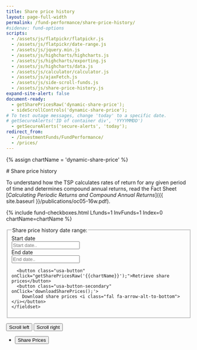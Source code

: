 ```yaml
---
title: Share price history
layout: page-full-width
permalink: /fund-performance/share-price-history/
#sidenav: fund-options
scripts:
  - /assets/js/flatpickr/flatpickr.js
  - /assets/js/flatpickr/date-range.js
  - /assets/js/jquery.min.js
  - /assets/js/highcharts/highcharts.js
  - /assets/js/highcharts/exporting.js
  - /assets/js/highcharts/data.js
  - /assets/js/calculator/calculator.js
  - /assets/js/ajaxFetch.js
  - /assets/js/side-scroll-funds.js
  - /assets/js/share-price-history.js
expand-site-alert: false
document-ready:
  - getSharePricesRaw('dynamic-share-price');  
  - sideScrollControls('dynamic-share-price');
# To test outage messages, change 'today' to a specific date.
# getSecureAlerts('ID of container div', 'YYYYMMDD')
  - getSecureAlerts('secure-alerts', 'today');
redirect_from:
  - /InvestmentFunds/FundPerformance/
  - /prices/
---
```

{% assign chartName = 'dynamic-share-price' %}
<div class="usa-grid centered" markdown="1">
<div class="usa-width-one-whole" markdown="1">
# Share price history

<div id="secure-alerts"></div>

To understand how the TSP calculates rates of return for any given period of time and determines compound annual returns, read the Fact Sheet [_Calculating Periodic Returns and Compound Annual Returns_]({{ site.baseurl }}/publications/oc05-16w.pdf).

{% include fund-checkboxes.html Lfunds=1 InvFunds=1 Index=0 chartName=chartName %}

<!-- FORM CONTROLS; date picker, Retrieve and Download buttons -->
<section class="date-range">
  <form class="share-price-date-range duo" action="javascript:void(0);">
    <fieldset>
      <legend>Share price history date range:</legend>
      <div id="dateRange-div" class="container">
        <span class="" id="dateRange-error-message" role="alert"></span>
        <label>
          <div>Start date</div>
          <input id="fundDateStart" placeholder="Start date.." class="date-range">
        </label>
        <label>
          <div>End date</div>
          <input id="fundDateEnd" placeholder="End date.." class="date-range">
        </label>
      </div>

      <button class="usa-button" onClick="getSharePricesRaw('{{chartName}}');">Retrieve share prices</button>
      <button class="usa-button-secondary" onClick='downloadSharePrices();'>
        Download share prices <i class="fal fa-arrow-alt-to-bottom"></i></button>
    </fieldset>
  </form>
</section>

</div> <!-- end div.usa-grid centered -->
</div>

<div id="{{chartName}}-div" class="usa-grid-full usa-layout-docs-main_content">
<div class="usa-width-one-whole" markdown="1">
<!-- TABLE SECTION -->
<section id="{{chartName}}-section" class="share-price-table">
  <div class="table-scroll-buttons">
    <button id="slideRight" class="slide-right" type="button" class="usa-button-secondary"><i class="fal fa-arrow-to-left"></i> Scroll left</button>
    <button id="slideLeft" class="slide-left" type="button" class="usa-button-secondary">Scroll right <i class="fal fa-arrow-to-right"></i></button>
  </div><!-- END div.table-scroll-buttons -->
  <div id="{{chartName}}-table" class="table-side-scroll"></div>
</section>
<!-- CHART SECTION -->
<section class="share-price-charts">
  <ul class="usa-accordion">
    <li>
      <button class="usa-accordion-button" aria-expanded="true" aria-controls="{{ chartName }}">Share Prices</button>
      <div id="{{ chartName }}" class="usa-accordion-content hc-share-price-chart" aria-hidden="false"></div>
    </li>
  </ul>    
</section>

</div> <!-- END div.usa-width-one-whole -->
</div> <!-- END div.usa-grid-full -->
